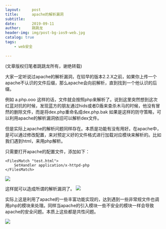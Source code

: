 ```yaml
---
layout:     post
title:      apache的解析漏洞
subtitle:   
date:       2019-09-11
author:     跳跳龙
header-img: img/post-bg-ios9-web.jpg
catalog: true
tags:
    - web安全
            
---
```


(文章版权归笔者跳跳龙所有，谢绝转载)


大家一定听说过apache的解析漏洞，在较早的版本2.2.X之前，如果你上传一个apache不认识的文件后缀，那么apache会向前解析，直到找到一个他认识的后缀。

例如 a.php.ooo
这样的话，文件就会按照php来解析了。说到这里突然想到这次红蓝对抗的时候，发现蓝方的朋友通过hids或者D盾来查杀木马的时候，他没有冒然的删除文件，而是将dex.php重命名成dex.php.bak 如果是这样的防守策略，可以利用apache的解析漏洞依旧可以解析dex文件。

但是实际上apache的解析问题同样存在。本质是功能有没有用好。在apache中，是可以通过修改配置，来对预定义好的文件格式进行加载对应模块来解析的。比如我们遇到html，来用php解析。

只需要打开apache的配置文件，添加如下：

```
<FilesMatch "test.html">
    SetHandler application/x-httpd-php
</FilesMatch>
```

![](http://tiaotiaolong2.cn-bj.ufileos.com/blog24-02.jpg)

这样就可以造成所谓的解析漏洞了。
![](http://tiaotiaolong2.cn-bj.ufileos.com/blog24-01.jpg)

实际上这是利用了apache的一些丰富功能实现的，达到遇到一些非常规文件也调用php的模块来处理。同样当apache的引入模块一些不安全的模块一样会导致apache的安全问题。本质上这些都是共性问题。







![](http://tiaotiaolong.cn-bj.ufileos.com/wechatzanshangma.jpg)










